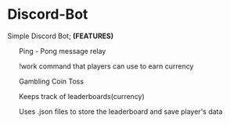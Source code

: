 # Discord-Bot
Simple Discord Bot;
<b>(FEATURES)</b>
<div>
<ol>Ping - Pong message relay</ol>
<ol>!work command that players can use to earn currency</ol>
<ol>Gambling Coin Toss</ol> 
<ol>Keeps track of leaderboards(currency)</ol>
<ol>Uses .json files to store the leaderboard and save player's data</ol>
</div>
